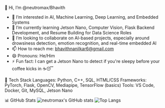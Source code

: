  👋 Hi, I’m @neutromax/Bhavith

- 👀 I’m interested in AI, Machine Learning, Deep Learning, and Embedded Systems
- 🌱 I’m currently learning Jetson Nano, Computer Vision, Flask Backend Development, and Resume Building for Data Science Roles
- 💞️ I’m looking to collaborate on AI-based projects, especially around drowsiness detection, emotion recognition, and real-time embedded AI
- 📫 How to reach me: bhavithnanilkar6@gmail.com 
- 😄 Pronouns: He/Him
- ⚡ Fun fact: I can get a Jetson Nano to detect if you're sleepy before your coffee kicks in ☕😴



🚀 Tech Stack
Languages: Python, C++, SQL, HTML/CSS
Frameworks: PyTorch, Flask, OpenCV, Mediapipe, TensorFlow (basics)
Tools: VS Code, Docker, Git, MySQL, Jetson Nano



 📊 GitHub Stats
![neutromax's GitHub stats](https://github-readme-stats.vercel.app/api?username=neutromax&show_icons=true&theme=radical)
![Top Langs](https://github-readme-stats.vercel.app/api/top-langs/?username=neutromax&layout=compact&theme=radical)




